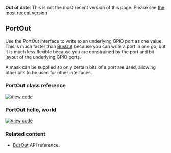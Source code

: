 <span class="warnings">**Out of date**: This is not the most recent version of this page. Please see [the most recent version](y)</span>
## PortOut

Use the PortOut interface to write to an underlying GPIO port as one value. This is much faster than <a href="/docs/v5.6/reference/busout.html" target="_blank">BusOut</a> because you can write a port in one go, but it is much less flexible because you are constrained by the port and bit layout of the underlying GPIO ports.

A mask can be supplied so only certain bits of a port are used, allowing other bits to be used for other interfaces.

### PortOut class reference

[![View code](https://www.mbed.com/embed/?type=library)](https://os.mbed.com/docs/v5.6/mbed-os-api-doxy/classmbed_1_1_port_out.html)

### PortOut hello, world

[![View code](https://www.mbed.com/embed/?url=https://os.mbed.com/teams/mbed_example/code/PortOut_HelloWorld/)](https://os.mbed.com/teams/mbed_example/code/PortOut_HelloWorld/file/e4e6fab14d21/main.cpp)

### Related content

- <a href="/docs/v5.6/reference/busout.html" target="_blank">BusOut</a> API reference.
